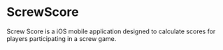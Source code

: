 # ScrewScore
Screw Score is a iOS mobile application designed to calculate scores for players participating in a screw game.

